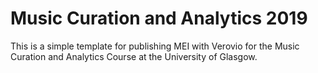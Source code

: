 # Music Curation and Analytics 2019

This is a simple template for publishing MEI with Verovio for the Music Curation and Analytics Course at the University of Glasgow.

